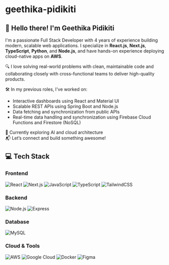 # geethika-pidikiti

## 👋 Hello there! I'm Geethika Pidikiti

I'm a passionate Full Stack Developer with 4 years of experience building modern, scalable web applications. I specialize in **React.js**, **Next.js**, **TypeScript**, **Python**, and **Node.js**, and have hands-on experience deploying cloud-native apps on **AWS**.

🔍 I love solving real-world problems with clean, maintainable code and collaborating closely with cross-functional teams to deliver high-quality products.

🛠️ In my previous roles, I've worked on:
- Interactive dashboards using React and Material UI
- Scalable REST APIs using Spring Boot and Node.js
- Data fetching and synchronization from public APIs
- Real-time data handling and synchronization using Firebase Cloud Functions and Firestore (NoSQL) 

🌱 Currently exploring AI and cloud architecture  
📬 Let’s connect and build something awesome!


## 💻 Tech Stack

### Frontend
![React](https://img.shields.io/badge/React-20232A?style=for-the-badge&logo=react&logoColor=61DAFB)
![Next.js](https://img.shields.io/badge/Next.js-000000?style=for-the-badge&logo=nextdotjs&logoColor=white)
![JavaScript](https://img.shields.io/badge/JavaScript-F7DF1E?style=for-the-badge&logo=javascript&logoColor=black)
![TypeScript](https://img.shields.io/badge/TypeScript-3178C6?style=for-the-badge&logo=typescript&logoColor=white)
![TailwindCSS](https://img.shields.io/badge/TailwindCSS-06B6D4?style=for-the-badge&logo=tailwindcss&logoColor=white)

### Backend
![Node.js](https://img.shields.io/badge/Node.js-339933?style=for-the-badge&logo=nodedotjs&logoColor=white)
![Express](https://img.shields.io/badge/Express-000000?style=for-the-badge&logo=express&logoColor=white)

### Database
![MySQL](https://img.shields.io/badge/MySQL-4479A1?style=for-the-badge&logo=mysql&logoColor=white)

### Cloud & Tools
![AWS](https://img.shields.io/badge/AWS-232F3E?style=for-the-badge&logo=amazon-aws&logoColor=white)
![Google Cloud](https://img.shields.io/badge/Google_Cloud-4285F4?style=for-the-badge&logo=google-cloud&logoColor=white)
![Docker](https://img.shields.io/badge/Docker-2496ED?style=for-the-badge&logo=docker&logoColor=white)
![Figma](https://img.shields.io/badge/Figma-F24E1E?style=for-the-badge&logo=figma&logoColor=white)


